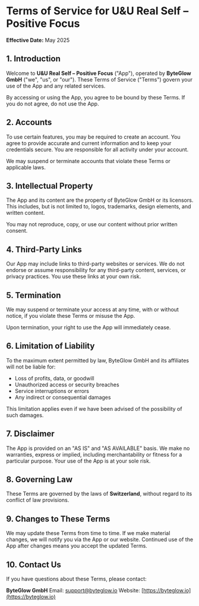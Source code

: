 # Terms of Service for U&U Real Self – Positive Focus

**Effective Date:** May 2025

## 1. Introduction
Welcome to **U&U Real Self – Positive Focus** ("App"), operated by **ByteGlow GmbH** ("we", "us", or "our"). These Terms of Service ("Terms") govern your use of the App and any related services.

By accessing or using the App, you agree to be bound by these Terms. If you do not agree, do not use the App.

## 2. Accounts
To use certain features, you may be required to create an account. You agree to provide accurate and current information and to keep your credentials secure. You are responsible for all activity under your account.

We may suspend or terminate accounts that violate these Terms or applicable laws.

## 3. Intellectual Property
The App and its content are the property of ByteGlow GmbH or its licensors. This includes, but is not limited to, logos, trademarks, design elements, and written content.

You may not reproduce, copy, or use our content without prior written consent.

## 4. Third-Party Links
Our App may include links to third-party websites or services. We do not endorse or assume responsibility for any third-party content, services, or privacy practices. You use these links at your own risk.

## 5. Termination
We may suspend or terminate your access at any time, with or without notice, if you violate these Terms or misuse the App.

Upon termination, your right to use the App will immediately cease.

## 6. Limitation of Liability
To the maximum extent permitted by law, ByteGlow GmbH and its affiliates will not be liable for:

- Loss of profits, data, or goodwill
- Unauthorized access or security breaches
- Service interruptions or errors
- Any indirect or consequential damages

This limitation applies even if we have been advised of the possibility of such damages.

## 7. Disclaimer
The App is provided on an "AS IS" and "AS AVAILABLE" basis. We make no warranties, express or implied, including merchantability or fitness for a particular purpose. Your use of the App is at your sole risk.

## 8. Governing Law
These Terms are governed by the laws of **Switzerland**, without regard to its conflict of law provisions.

## 9. Changes to These Terms
We may update these Terms from time to time. If we make material changes, we will notify you via the App or our website. Continued use of the App after changes means you accept the updated Terms.

## 10. Contact Us
If you have questions about these Terms, please contact:

**ByteGlow GmbH**
Email: [support@byteglow.io](mailto:support@byteglow.io)
Website: [https://byteglow.io](https://byteglow.io)